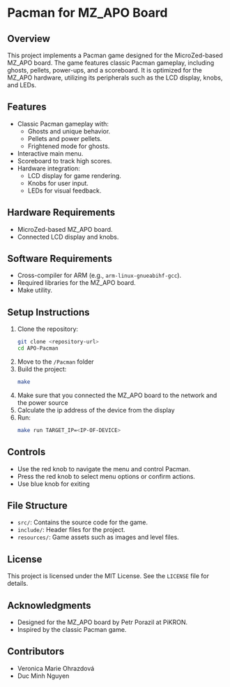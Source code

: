 # Pacman for MZ_APO Board

## Overview
This project implements a Pacman game designed for the MicroZed-based MZ_APO board. The game features classic Pacman gameplay, including ghosts, pellets, power-ups, and a scoreboard. It is optimized for the MZ_APO hardware, utilizing its peripherals such as the LCD display, knobs, and LEDs.

## Features
- Classic Pacman gameplay with:
  - Ghosts and unique behavior.
  - Pellets and power pellets.
  - Frightened mode for ghosts.
- Interactive main menu.
- Scoreboard to track high scores.
- Hardware integration:
  - LCD display for game rendering.
  - Knobs for user input.
  - LEDs for visual feedback.

## Hardware Requirements
- MicroZed-based MZ_APO board.
- Connected LCD display and knobs.

## Software Requirements
- Cross-compiler for ARM (e.g., `arm-linux-gnueabihf-gcc`).
- Required libraries for the MZ_APO board.
- Make utility.

## Setup Instructions
1. Clone the repository:
   ```bash
   git clone <repository-url>
   cd APO-Pacman
   ```
2. Move to the `/Pacman` folder
3. Build the project:
   ```bash
   make
   ```
4. Make sure that you connected the MZ_APO board to the network and the power source
5. Calculate the ip address of the device from the display
6. Run:
    ```bash
    make run TARGET_IP=<IP-OF-DEVICE>
    ```

## Controls
- Use the red knob to navigate the menu and control Pacman.
- Press the red knob to select menu options or confirm actions.
- Use blue knob for exiting

## File Structure
- `src/`: Contains the source code for the game.
- `include/`: Header files for the project.
- `resources/`: Game assets such as images and level files.

## License
This project is licensed under the MIT License. See the `LICENSE` file for details.

## Acknowledgments
- Designed for the MZ_APO board by Petr Porazil at PiKRON.
- Inspired by the classic Pacman game.

## Contributors
- Veronica Marie Ohrazdová
- Duc Minh Nguyen
